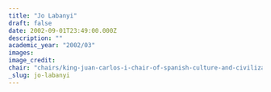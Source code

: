 ```yaml
---
title: "Jo Labanyi"
draft: false
date: 2002-09-01T23:49:00.000Z
description: ""
academic_year: "2002/03"
images:
image_credit:
chair: "chairs/king-juan-carlos-i-chair-of-spanish-culture-and-civilization.md"
_slug: jo-labanyi
---
```


